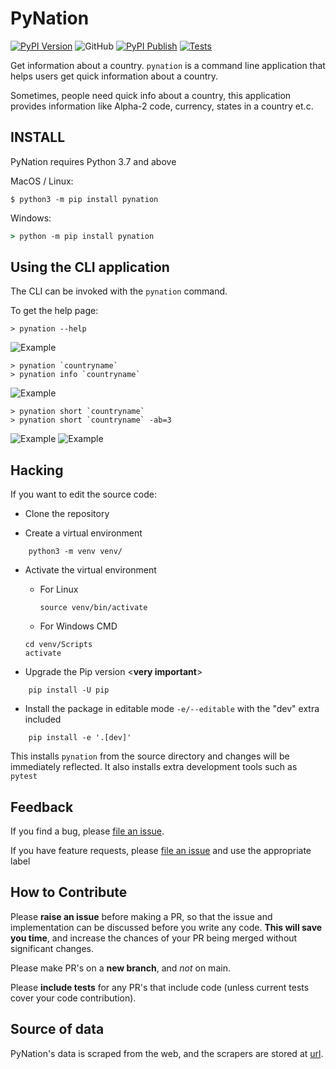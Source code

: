 
# PyNation

[![PyPI Version](https://img.shields.io/pypi/v/pynation)](https://pypi.org/project/pynation)
![GitHub](https://img.shields.io/github/license/mrbazzan/pynation)
[![PyPI Publish](https://github.com/mrbazzan/pynation/actions/workflows/b_python-publish.yml/badge.svg?branch=v0.2)](https://github.com/mrbazzan/pynation/actions/workflows/b_python-publish.yml)
[![Tests](https://github.com/mrbazzan/pynation/actions/workflows/a_run-test.yml/badge.svg?branch=main)](https://github.com/mrbazzan/pynation/actions/workflows/a_run-test.yml)

Get information about a country. ``pynation`` is a command line application that helps users get quick information about a country.

Sometimes, people need quick info about a country, this application provides information like Alpha-2 code, currency, states in a country et.c.</p>

## INSTALL
PyNation requires Python 3.7 and above

MacOS / Linux:

```shell
$ python3 -m pip install pynation
```

Windows:

```cmd
> python -m pip install pynation
```


## Using the CLI application

The CLI can be invoked with the `pynation` command.

To get the help page:

```shell script
> pynation --help
```
![Example](/assets/help.gif)


```shell script
> pynation `countryname`
> pynation info `countryname`
```
![Example](/assets/info.gif)


```shell script
> pynation short `countryname`
> pynation short `countryname` -ab=3
```
![Example](/assets/short.gif) ![Example](/assets/long.gif)


## Hacking

If you want to edit the source code:
- Clone the repository

- Create a virtual environment
```        
    python3 -m venv venv/
```

- Activate the virtual environment
  - For Linux
    ```
    source venv/bin/activate
    ```
  - For Windows CMD
  ```
  cd venv/Scripts
  activate
  ```

- Upgrade the Pip version <**very important**>
```        
    pip install -U pip
```

- Install the package in editable mode `-e/--editable`
with the "dev" extra included
```        
    pip install -e '.[dev]'
```

This installs `pynation` from the source directory and changes
will be immediately reflected. It also installs extra development tools such as `pytest`


## Feedback

If you find a bug, please [file an issue](https://github.com/mrbazzan/pynation/issues).

If you have feature requests, please [file an issue](https://github.com/mrbazzan/pynation/issues)
and use the appropriate label

## How to Contribute

Please **raise an issue** before making a PR, so that the issue and implementation can be discussed before you write any code. **This will save you time**, and increase the chances of your PR being merged without significant changes. 

Please make PR's on a **new branch**, and _not_ on main. 

Please **include tests** for any PR's that include code (unless current tests cover your code contribution).

## Source of data

PyNation's data is scraped from the web, and the scrapers are stored at [url](https://github.com/mrbazzan/populate_pynation).
